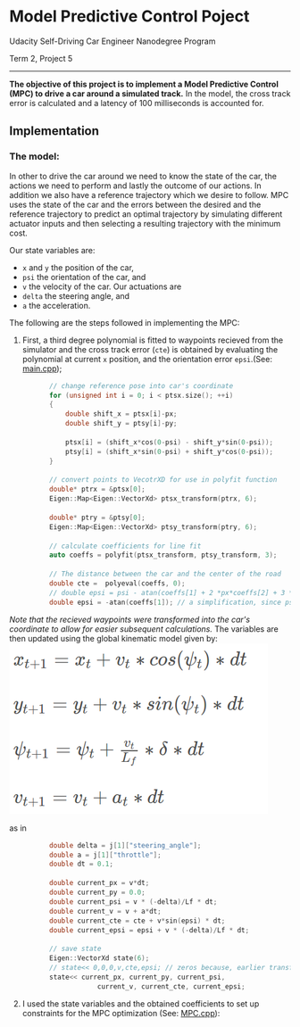 # Model Predictive Control Poject
Udacity Self-Driving Car Engineer Nanodegree Program

Term 2, Project 5

---

**The objective of this project is to implement a Model Predictive Control (MPC) to drive a car around a simulated track.**
In the model, the cross track error is calculated and a latency of 100 milliseconds is accounted for.

## Implementation
### The model:
In other to drive the car around we need to know the state of the car, the actions we need to perform and lastly the outcome of our actions. In addition we also have a reference trajectory which we desire to follow. MPC uses the state of the car and the errors between the desired and the reference trajectory to predict an optimal trajectory by simulating different actuator inputs and then selecting a resulting trajectory with the minimum cost.

Our state variables are:
* `x` and `y` the position of the car,
* `psi` the orientation of the car, and
* `v` the velocity of the car.
Our actuations are
* `delta` the steering angle, and
* `a` the acceleration.

The following are the steps followed in implementing the MPC:

1. First, a third degree polynomial is fitted to waypoints recieved from the simulator and the cross track error (`cte`) is obtained by evaluating the polynomial at current `x` position, and the orientation error `epsi`.(See: [main.cpp](https://github.com/toluwajosh/CarND-MPC-Project/blob/debug_and_finish/src/main.cpp));
```cpp
          // change reference pose into car's coordinate
          for (unsigned int i = 0; i < ptsx.size(); ++i)
          {
              double shift_x = ptsx[i]-px;
              double shift_y = ptsy[i]-py;

              ptsx[i] = (shift_x*cos(0-psi) - shift_y*sin(0-psi));
              ptsy[i] = (shift_x*sin(0-psi) + shift_y*cos(0-psi));
          }

          // convert points to VecotrXD for use in polyfit function
          double* ptrx = &ptsx[0];
          Eigen::Map<Eigen::VectorXd> ptsx_transform(ptrx, 6);

          double* ptry = &ptsy[0];
          Eigen::Map<Eigen::VectorXd> ptsy_transform(ptry, 6);

          // calculate coefficients for line fit
          auto coeffs = polyfit(ptsx_transform, ptsy_transform, 3);

          // The distance between the car and the center of the road
          double cte =  polyeval(coeffs, 0);
          // double epsi = psi - atan(coeffs[1] + 2 *px*coeffs[2] + 3 *coeffs[3]*pow(px,2))
          double epsi = -atan(coeffs[1]); // a simplification, since psi=0 and px=0
```
*Note that the recieved waypoints were transformed into the car's coordinate to allow for easier subsequent calculations.*
The variables are then updated using the global kinematic model given by:
![gkm](/media/global_kinematic_model_eqns.png)

as in
```cpp
          double delta = j[1]["steering_angle"];
          double a = j[1]["throttle"];
          double dt = 0.1;

          double current_px = v*dt;
          double current_py = 0.0;
          double current_psi = v * (-delta)/Lf * dt;
          double current_v = v + a*dt;
          double current_cte = cte + v*sin(epsi) * dt;
          double current_epsi = epsi + v * (-delta)/Lf * dt;

          // save state
          Eigen::VectorXd state(6);
          // state<< 0,0,0,v,cte,epsi; // zeros because, earlier transformations
          state<< current_px, current_py, current_psi, 
                      current_v, current_cte, current_epsi;
```

2. I used the state variables and the obtained coefficients to set up constraints for the MPC optimization
(See: [MPC.cpp](https://github.com/toluwajosh/CarND-MPC-Project/blob/debug_and_finish/src/MPC.cpp)):
